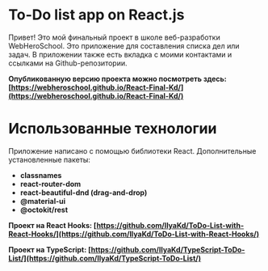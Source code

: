 # To-Do list app on React.js

Привет! Это мой финальный проект в школе веб-разработки WebHeroSchool.
Это приложение для составления списка дел или задач. В приложении также есть вкладка с моими контактами и ссылками на Github-репозитории.

**Опубликованную версию проекта можно посмотреть здесь: [https://webheroschool.github.io/React-Final-Kd/](https://webheroschool.github.io/React-Final-Kd/)**

# Использованные технологии

Приложение написано с помощью библиотеки React. Дополнительные установленные пакеты:

+ **classnames**
+ **react-router-dom**
+ **react-beautiful-dnd (drag-and-drop)**
+ **@material-ui**
+ **@octokit/rest**

**Проект на React Hooks: [https://github.com/IlyaKd/ToDo-List-with-React-Hooks/](https://github.com/IlyaKd/ToDo-List-with-React-Hooks/)**

**Проект на TypeScript: [https://github.com/IlyaKd/TypeScript-ToDo-List/](https://github.com/IlyaKd/TypeScript-ToDo-List/)**
